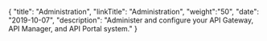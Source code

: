 {
"title": "Administration",
"linkTitle": "Administration",
"weight":"50",
"date": "2019-10-07",
"description": "Administer and configure your API Gateway, API Manager, and API Portal system."
}
